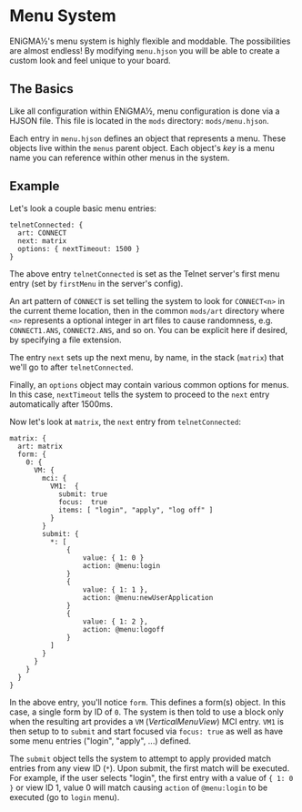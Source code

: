 # Menu System
ENiGMA½'s menu system is highly flexible and moddable. The possibilities are almost endless! By modifying `menu.hjson` you will be able to create a custom look and feel unique to your board.

## The Basics
Like all configuration within ENiGMA½, menu configuration is done via a HJSON file. This file is located in the `mods` directory: `mods/menu.hjson`.

Each entry in `menu.hjson` defines an object that represents a menu. These objects live within the `menus` parent object. Each object's *key* is a menu name you can reference within other menus in the system. 

## Example
Let's look a couple basic menu entries:

```hjson
telnetConnected: {
  art: CONNECT
  next: matrix
  options: { nextTimeout: 1500 }
}
```

The above entry `telnetConnected` is set as the Telnet server's first menu entry (set by `firstMenu` in the server's config).

An art pattern of `CONNECT` is set telling the system to look for `CONNECT<n>` in the current theme location, then in the common `mods/art` directory where `<n>` represents a optional integer in art files to cause randomness, e.g. `CONNECT1.ANS`, `CONNECT2.ANS`, and so on. You can be explicit here if desired, by specifying a file extension.

The entry `next` sets up the next menu, by name, in the stack (`matrix`) that we'll go to after `telnetConnected`.

Finally, an `options` object may contain various common options for menus. In this case, `nextTimeout` tells the system to proceed to the `next` entry automatically after 1500ms.

Now let's look at `matrix`, the `next` entry from `telnetConnected`:
```hjson
matrix: {
  art: matrix
  form: {
    0: {
      VM: {
        mci: {
          VM1:  {
            submit: true
            focus:  true            
            items: [ "login", "apply", "log off" ]
          }
        }
        submit: {
          *: [
              {
                  value: { 1: 0 }
                  action: @menu:login
              }
              {
                  value: { 1: 1 },
                  action: @menu:newUserApplication
              }
              {
                  value: { 1: 2 },
                  action: @menu:logoff
              }
          ]
        }
      }
    }
  }
}
```

In the above entry, you'll notice `form`. This defines a form(s) object. In this case, a single form by ID of `0`. The system is then told to use a block only when the resulting art provides a `VM` (*VerticalMenuView*) MCI entry. `VM1` is then setup to to `submit` and start focused via `focus: true` as well as have some menu entries ("login", "apply", ...) defined.

The `submit` object tells the system to attempt to apply provided match entries from any view ID (`*`). Upon submit, the first match will be executed. For example, if the user selects "login", the first entry with a value of `{ 1: 0 }` or view ID 1, value 0 will match causing `action` of `@menu:login` to be executed (go to `login` menu).